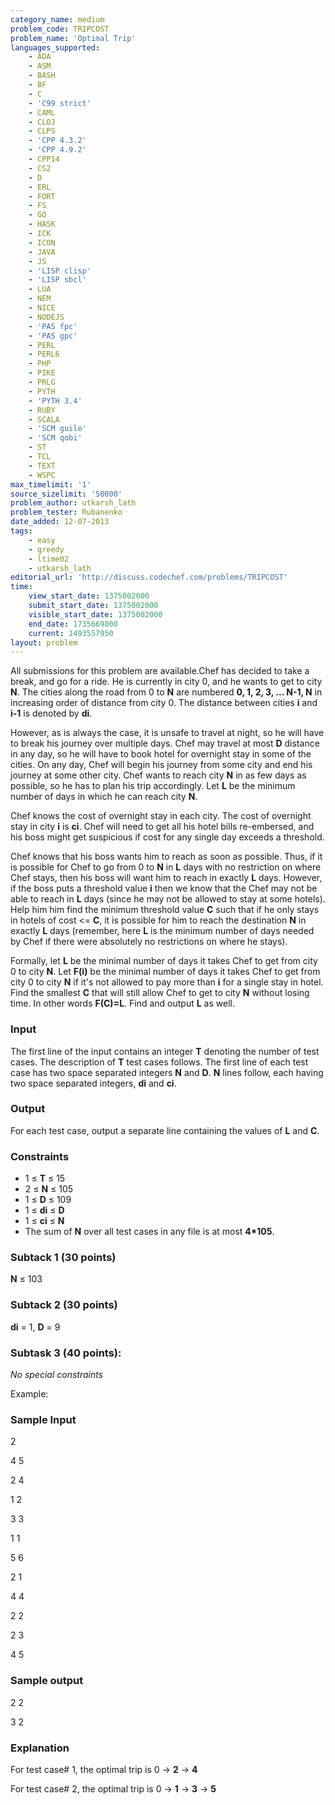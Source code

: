 ```yaml
---
category_name: medium
problem_code: TRIPCOST
problem_name: 'Optimal Trip'
languages_supported:
    - ADA
    - ASM
    - BASH
    - BF
    - C
    - 'C99 strict'
    - CAML
    - CLOJ
    - CLPS
    - 'CPP 4.3.2'
    - 'CPP 4.9.2'
    - CPP14
    - CS2
    - D
    - ERL
    - FORT
    - FS
    - GO
    - HASK
    - ICK
    - ICON
    - JAVA
    - JS
    - 'LISP clisp'
    - 'LISP sbcl'
    - LUA
    - NEM
    - NICE
    - NODEJS
    - 'PAS fpc'
    - 'PAS gpc'
    - PERL
    - PERL6
    - PHP
    - PIKE
    - PRLG
    - PYTH
    - 'PYTH 3.4'
    - RUBY
    - SCALA
    - 'SCM guile'
    - 'SCM qobi'
    - ST
    - TCL
    - TEXT
    - WSPC
max_timelimit: '1'
source_sizelimit: '50000'
problem_author: utkarsh_lath
problem_tester: Rubanenko‎
date_added: 12-07-2013
tags:
    - easy
    - greedy
    - ltime02
    - utkarsh_lath
editorial_url: 'http://discuss.codechef.com/problems/TRIPCOST'
time:
    view_start_date: 1375002000
    submit_start_date: 1375002000
    visible_start_date: 1375002000
    end_date: 1735669800
    current: 1493557950
layout: problem
---
```

All submissions for this problem are available.Chef has decided to take a break, and go for a ride. He is currently in city 0, and he wants to get to city **N**.
The cities along the road from 0 to **N** are numbered **0, 1, 2, 3, ... N-1, N** in increasing order of distance from city 0.
The distance between cities **i** and **i-1** is denoted by **di**.

However, as is always the case, it is unsafe to travel at night, so he will have to break his journey over multiple days.
Chef may travel at most **D** distance in any day, so he will have to book hotel for overnight stay in some of the cities.
On any day, Chef will begin his journey from some city and end his journey at some other city.
Chef wants to reach city **N** in as few days as possible, so he has to plan his trip accordingly.
Let **L** be the minimum number of days in which he can reach city **N**.

Chef knows the cost of overnight stay in each city. The cost of overnight stay in city **i** is **ci**.
Chef will need to get all his hotel bills re-embersed, and his boss might get suspicious if cost for any single day exceeds a threshold.

Chef knows that his boss wants him to reach as soon as possible. Thus, if it is possible for Chef to go from 0 to **N** in **L** days with no restriction on where Chef stays, then his boss will want him to reach in exactly **L** days. However, if the boss puts a threshold value **i** then we know that the Chef may not be able to reach in **L** days (since he may not be allowed to stay at some hotels). Help him him find the minimum threshold value **C** such that if he only stays in hotels of cost &lt;= **C**, it is possible for him to reach the destination **N** in exactly **L** days (remember, here **L** is the minimum number of days needed by Chef if there were absolutely no restrictions on where he stays).

Formally, let **L** be the minimal number of days it takes Chef to get from city 0 to city **N**. Let **F(i)** be the minimal number of days it takes Chef to get from city 0 to city **N** if it's not allowed to pay more than **i** for a single stay in hotel. Find the smallest **C** that will still allow Chef to get to city **N** without losing time. In other words **F(C)=L**. Find and output **L** as well.

### Input

The first line of the input contains an integer **T** denoting the number of test cases. The description of **T** test cases follows.
The first line of each test case has two space separated integers **N** and **D**.
**N** lines follow, each having two space separated integers, **di** and **ci**.

### Output

For each test case, output a separate line containing the values of **L** and **C**.

### Constraints

- 1 ≤ **T** ≤ 15
- 2 ≤ **N** ≤ 105
- 1 ≤ **D** ≤ 109
- 1 ≤ **di** ≤ **D**
- 1 ≤ **ci** ≤ **N**
- The sum of **N** over all test cases in any file is at most **4\*105**.

### Subtack 1 (30 points)

**N** ≤ 103

### Subtack 2 (30 points)

**di** = 1, **D** = 9

### Subtask 3 (40 points): 

 *No special constraints*

Example:

### Sample Input

2

4 5

2 4

1 2

3 3

1 1

5 6

2 1

4 4

2 2

2 3

4 5

### Sample output

2 2

3 2

### Explanation

For test case# 1, the optimal trip is 0 → **2** → **4**

For test case# 2, the optimal trip is 0 → **1** → **3** → **5**
